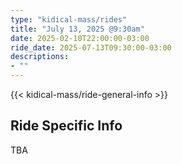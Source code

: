 ```yaml
---
type: "kidical-mass/rides"
title: "July 13, 2025 @9:30am"
date: 2025-02-10T22:00:00-03:00
ride_date: 2025-07-13T09:30:00-03:00
descriptions:
- ""
---
```


{{< kidical-mass/ride-general-info >}}

## Ride Specific Info
TBA
